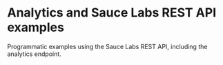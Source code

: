 # Analytics and Sauce Labs REST API examples
Programmatic examples using the Sauce Labs REST API, including the analytics endpoint.
